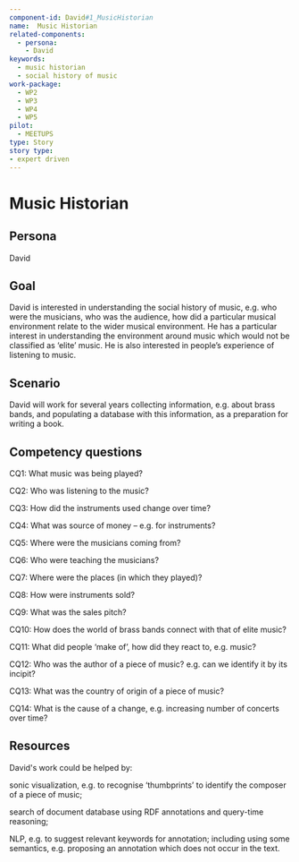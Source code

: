 ```yaml
---
component-id: David#1_MusicHistorian
name:  Music Historian 
related-components:
  - persona: 
    - David
keywords: 
  - music historian
  - social history of music
work-package:
  - WP2
  - WP3
  - WP4
  - WP5
pilot:
  - MEETUPS
type: Story
story type:
- expert driven
---
```

# Music Historian

## Persona
David

## Goal
David is interested in understanding the social history of music, e.g. who were the musicians, who was the audience, how did a particular musical environment relate to the wider musical environment.  He has a particular interest in understanding the environment around music which would not be classified as ‘elite’ music.  He is also interested in people’s experience of listening to music.

## Scenario  
David will work for several years collecting information, e.g. about brass bands, and populating a database with this information, as a preparation for writing a book.

## Competency questions 

CQ1: What music was being played?

CQ2: Who was listening to the music?

CQ3: How did the instruments used change over time?

CQ4: What was source of money – e.g. for instruments?

CQ5: Where were the musicians coming from?

CQ6: Who were teaching the musicians?

CQ7: Where were the places (in which they played)?

CQ8: How were instruments sold?

CQ9: What was the sales pitch?

CQ10: How does the world of brass bands connect with that of elite music?

CQ11: What did people ‘make of’, how  did they react to, e.g. music?

CQ12: Who was the author of a piece of music?
e.g. can we identify it by its incipit?

CQ13: What was the country of origin of a piece of music?

CQ14: What is the cause of a change, e.g. increasing number of concerts over time?


## Resources
David's work could be helped by:

sonic visualization, e.g. to recognise ‘thumbprints’ to identify the composer of a piece of music;

search of document database using RDF annotations and query-time reasoning;

NLP, e.g. to suggest relevant keywords for annotation; including using some semantics, e.g. proposing an annotation which does not occur in the text.

